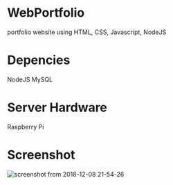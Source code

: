 # WebPortfolio
  portfolio website using HTML, CSS, Javascript, NodeJS

# Depencies
  NodeJS
  MySQL
  
# Server Hardware
  Raspberry Pi

# Screenshot
![screenshot from 2018-12-08 21-54-26](https://user-images.githubusercontent.com/19677443/49692915-e7766500-fb33-11e8-9148-f0f8dc736e97.png)
  
